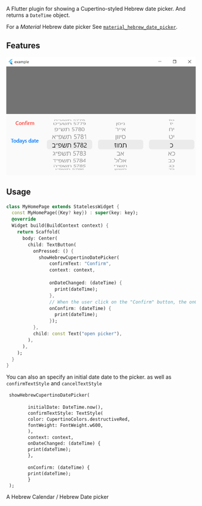 
A Flutter plugin for showing a Cupertino-styled Hebrew date picker. And returns a `DateTime` object.

For a _Material_ Hebrew date picker See [`material_hebrew_date_picker`](https://pub.dev/packages/material_hebrew_date_picker).


## Features
![Image of the package](./screenshots/1.png?raw=true "Optional Title")



## Usage

```dart
class MyHomePage extends StatelessWidget {
  const MyHomePage({Key? key}) : super(key: key);
  @override
  Widget build(BuildContext context) {
    return Scaffold(
      body: Center(
        child: TextButton(
          onPressed: () {
            showHebrewCupertinoDatePicker(
                confirmText: "Confirm",
                context: context,

                onDateChanged: (dateTime) {
                  print(dateTime);
                },
                // When the user click on the "Confirm" button, the onConfirm callback is called.
                onConfirm: (dateTime) {
                  print(dateTime);
                });
          },
          child: const Text("open picker"),
        ),
      ),
    );
  }
}
```

You can also an specify an initial date date to the picker. as well as `confirmTextStyle` and  `cancelTextStyle`

```none
 showHebrewCupertinoDatePicker(
       
        initialDate: DateTime.now(),
        confirmTextStyle: TextStyle(
        color: CupertinoColors.destructiveRed,
        fontWeight: FontWeight.w600,
        ),
        context: context,
        onDateChanged: (dateTime) {
        print(dateTime);
        },
    
        onConfirm: (dateTime) {
        print(dateTime);
        }
 );
```

A Hebrew Calendar / Hebrew Date picker 
